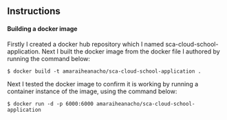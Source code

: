 ## Instructions

#### Building a docker image

Firstly I created a docker hub repository which I named sca-cloud-school-application. Next I built the docker image from the docker file I authored by running the command below:

```
$ docker build -t amaraiheanacho/sca-cloud-school-application .
```

Next I tested the docker image to confirm it is working by running a container instance of the image, using the command below:

```
$ docker run -d -p 6000:6000 amaraiheanacho/sca-cloud-school-application
```
